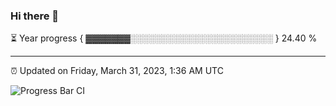 ### Hi there 👋

⏳ Year progress { ▓▓▓▓▓▓▓░░░░░░░░░░░░░░░░░░░░░░░ } 24.40 %

---

⏰ Updated on Friday, March 31, 2023, 1:36 AM UTC

![Progress Bar CI](https://github.com/arthurbuhl/arthurbuhl/workflows/Progress%20Bar%20CI/badge.svg)
